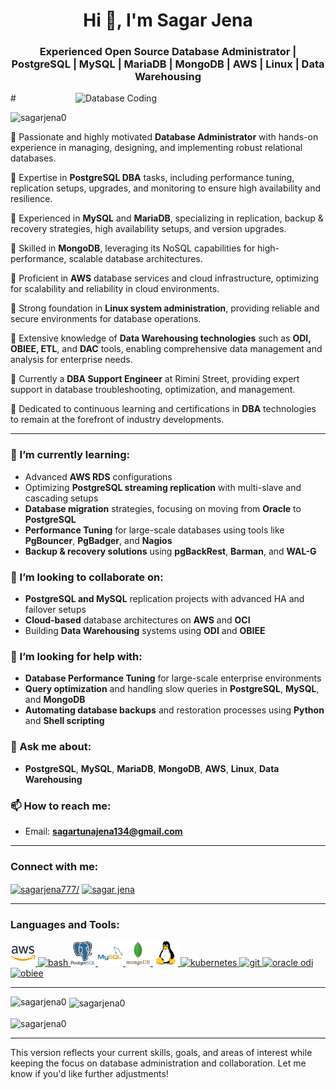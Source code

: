 <h1 align="center">Hi 👋, I'm Sagar Jena</h1>
<h3 align="center">Experienced Open Source Database Administrator | PostgreSQL | MySQL | MariaDB | MongoDB | AWS | Linux | Data Warehousing</h3>
<img align="right" alt="Database Coding" width="400" src="">

#<p align="left"> <img src="https://komarev.com/ghpvc/?username=sagarjena0&label=Profile%20views&color=0e75b6&style=flat" alt="sagarjena0" /> </p>

🔹 Passionate and highly motivated **Database Administrator** with hands-on experience in managing, designing, and implementing robust relational databases.

🔹 Expertise in **PostgreSQL DBA** tasks, including performance tuning, replication setups, upgrades, and monitoring to ensure high availability and resilience.

🔹 Experienced in **MySQL** and **MariaDB**, specializing in replication, backup & recovery strategies, high availability setups, and version upgrades.

🔹 Skilled in **MongoDB**, leveraging its NoSQL capabilities for high-performance, scalable database architectures.

🔹 Proficient in **AWS** database services and cloud infrastructure, optimizing for scalability and reliability in cloud environments.

🔹 Strong foundation in **Linux system administration**, providing reliable and secure environments for database operations.

🔹 Extensive knowledge of **Data Warehousing technologies** such as **ODI, OBIEE, ETL**, and **DAC** tools, enabling comprehensive data management and analysis for enterprise needs.

🔹 Currently a **DBA Support Engineer** at Rimini Street, providing expert support in database troubleshooting, optimization, and management.

🔹 Dedicated to continuous learning and certifications in **DBA** technologies to remain at the forefront of industry developments.

---

### 🌱 I’m currently learning:

- Advanced **AWS RDS** configurations
- Optimizing **PostgreSQL streaming replication** with multi-slave and cascading setups
- **Database migration** strategies, focusing on moving from **Oracle** to **PostgreSQL**
- **Performance Tuning** for large-scale databases using tools like **PgBouncer**, **PgBadger**, and **Nagios**
- **Backup & recovery solutions** using **pgBackRest**, **Barman**, and **WAL-G**

### 👯 I’m looking to collaborate on:

- **PostgreSQL and MySQL** replication projects with advanced HA and failover setups
- **Cloud-based** database architectures on **AWS** and **OCI**
- Building **Data Warehousing** systems using **ODI** and **OBIEE**

### 🤝 I’m looking for help with:

- **Database Performance Tuning** for large-scale enterprise environments
- **Query optimization** and handling slow queries in **PostgreSQL**, **MySQL**, and **MongoDB**
- **Automating database backups** and restoration processes using **Python** and **Shell scripting**

### 💬 Ask me about:

- **PostgreSQL**, **MySQL**, **MariaDB**, **MongoDB**, **AWS**, **Linux**, **Data Warehousing**

### 📫 How to reach me:

- Email: **sagartunajena134@gmail.com**

---

### Connect with me:

<p align="left">
<a href="https://linkedin.com/in/sagarjena777/" target="blank"><img align="center" src="https://raw.githubusercontent.com/rahuldkjain/github-profile-readme-generator/master/src/images/icons/Social/linked-in-alt.svg" alt="sagarjena777/" height="30" width="40" /></a>
<a href="https://fb.com/sagar jena" target="blank"><img align="center" src="https://raw.githubusercontent.com/devicons/devicon/master/src/images/icons/Social/facebook.svg" alt="sagar jena" height="30" width="40" /></a>
</p>

---

### Languages and Tools:

<p align="left"> 
<a href="https://aws.amazon.com" target="_blank" rel="noreferrer"> <img src="https://raw.githubusercontent.com/devicons/devicon/master/icons/amazonwebservices/amazonwebservices-original-wordmark.svg" alt="aws" width="40" height="40"/> </a> 
<a href="https://www.gnu.org/software/bash/" target="_blank" rel="noreferrer"> <img src="https://www.vectorlogo.zone/logos/gnu_bash/gnu_bash-icon.svg" alt="bash" width="40" height="40"/> </a> 
<a href="https://www.postgresql.org" target="_blank" rel="noreferrer"> <img src="https://raw.githubusercontent.com/devicons/devicon/master/icons/postgresql/postgresql-original-wordmark.svg" alt="postgresql" width="40" height="40"/> </a> 
<a href="https://www.mysql.com/" target="_blank" rel="noreferrer"> <img src="https://raw.githubusercontent.com/devicons/devicon/master/icons/mysql/mysql-original-wordmark.svg" alt="mysql" width="40" height="40"/> </a> 
<a href="https://www.mongodb.com/" target="_blank" rel="noreferrer"> <img src="https://raw.githubusercontent.com/devicons/devicon/master/icons/mongodb/mongodb-original-wordmark.svg" alt="mongodb" width="40" height="40"/> </a> 
<a href="https://www.linux.org/" target="_blank" rel="noreferrer"> <img src="https://raw.githubusercontent.com/devicons/devicon/master/icons/linux/linux-original.svg" alt="linux" width="40" height="40"/> </a> 
<a href="https://kubernetes.io" target="_blank" rel="noreferrer"> <img src="https://www.vectorlogo.zone/logos/kubernetes/kubernetes-icon.svg" alt="kubernetes" width="40" height="40"/> </a> 
<a href="https://git-scm.com/" target="_blank" rel="noreferrer"> <img src="https://www.vectorlogo.zone/logos/git-scm/git-scm-icon.svg" alt="git" width="40" height="40"/> </a> 
<a href="https://www.oracle.com/middleware/technologies/odi.html" target="_blank" rel="noreferrer"> <img src="https://www.oracle.com/a/ocom/img/cb71-odi-og.png" alt="oracle odi" width="40" height="40"/> </a> 
<a href="https://www.oracle.com/business-analytics/obiee.html" target="_blank" rel="noreferrer"> <img src="https://cdn2.hubspot.net/hubfs/224935/OBIEE%20Oracle%20Business%20Intelligence%20Enterprise%20Edition.png" alt="obiee" width="40" height="40"/> </a> 
</p>

---

<p><img align="left" src="https://github-readme-stats.vercel.app/api/top-langs?username=sagarjena0&show_icons=true&locale=en&layout=compact" alt="sagarjena0" /></p>

<p>&nbsp;<img align="center" src="https://github-readme-stats.vercel.app/api?username=sagarjena0&show_icons=true&locale=en" alt="sagarjena0" /></p>

<p><img align="center" src="https://github-readme-streak-stats.herokuapp.com/?user=sagarjena0&" alt="sagarjena0" /></p>

---

This version reflects your current skills, goals, and areas of interest while keeping the focus on database administration and collaboration. Let me know if you'd like further adjustments!
